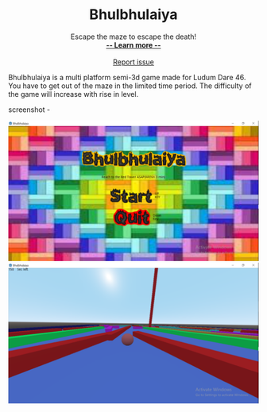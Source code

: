<h1 align="center">Bhulbhulaiya</h1>
<p align="center">
    Escape the maze to escape the death!
  <br>
  <a href="#"><strong> -- Learn more -- </strong></a>
  <br>
  <br>
   <a href="https://github.com/Chaitanyassr/Bhulbhulaiya/issues/new">Report issue</a>
</p>

Bhulbhulaiya is a multi platform semi-3d game made for Ludum Dare 46.
You have to get out of the maze in the limited time period. The difficulty of the game will increase with rise in level.

screenshot - 

<img src="https://github.com/Chaitanyassr/Bhulbhulaiya/blob/master/screenshot/Screenshot%20(250).png" >
<img src="https://github.com/Chaitanyassr/Bhulbhulaiya/blob/master/screenshot/Screenshot%20(251).png" >

